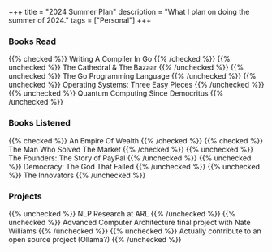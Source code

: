 +++
title = "2024 Summer Plan"
description = "What I plan on doing the summer of 2024."
tags = ["Personal"]
+++



### Books Read
{{% checked %}} Writing A Compiler In Go {{% /checked %}}
{{% unchecked %}} The Cathedral & The Bazaar {{% /unchecked %}}
{{% unchecked %}} The Go Programming Language {{% /unchecked %}}
{{% unchecked %}} Operating Systems: Three Easy Pieces {{% /unchecked %}}
{{% unchecked %}} Quantum Computing Since Democritus {{% /unchecked %}}



### Books Listened
{{% checked %}} An Empire Of Wealth {{% /checked %}}
{{% checked %}} The Man Who Solved The Market {{% /checked %}}
{{% unchecked %}} The Founders: The Story of PayPal {{% /unchecked %}}
{{% unchecked %}} Democracy: The God That Failed  {{% /unchecked %}}
{{% unchecked %}} The Innovators {{% /unchecked %}}



### Projects
{{% unchecked %}} NLP Research at ARL {{% /unchecked %}}
{{% unchecked %}} Advanced Computer Architecture final project with Nate Williams {{% /unchecked %}}
{{% unchecked %}} Actually contribute to an open source project (Ollama?) {{% /unchecked %}}

